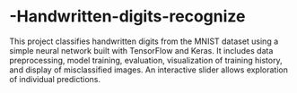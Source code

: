 # -Handwritten-digits-recognize
This project classifies handwritten digits from the MNIST dataset using a simple neural network built with TensorFlow and Keras. It includes data preprocessing, model training, evaluation, visualization of training history, and display of misclassified images. An interactive slider allows exploration of individual predictions.
